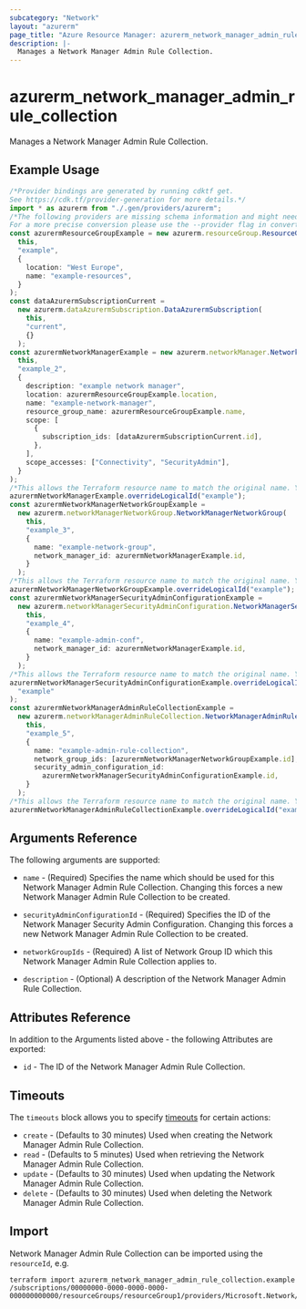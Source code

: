 ```yaml
---
subcategory: "Network"
layout: "azurerm"
page_title: "Azure Resource Manager: azurerm_network_manager_admin_rule_collection"
description: |-
  Manages a Network Manager Admin Rule Collection.
---
```


# azurerm\_network\_manager\_admin\_rule\_collection

Manages a Network Manager Admin Rule Collection.

## Example Usage

```typescript
/*Provider bindings are generated by running cdktf get.
See https://cdk.tf/provider-generation for more details.*/
import * as azurerm from "./.gen/providers/azurerm";
/*The following providers are missing schema information and might need manual adjustments to synthesize correctly: azurerm.
For a more precise conversion please use the --provider flag in convert.*/
const azurermResourceGroupExample = new azurerm.resourceGroup.ResourceGroup(
  this,
  "example",
  {
    location: "West Europe",
    name: "example-resources",
  }
);
const dataAzurermSubscriptionCurrent =
  new azurerm.dataAzurermSubscription.DataAzurermSubscription(
    this,
    "current",
    {}
  );
const azurermNetworkManagerExample = new azurerm.networkManager.NetworkManager(
  this,
  "example_2",
  {
    description: "example network manager",
    location: azurermResourceGroupExample.location,
    name: "example-network-manager",
    resource_group_name: azurermResourceGroupExample.name,
    scope: [
      {
        subscription_ids: [dataAzurermSubscriptionCurrent.id],
      },
    ],
    scope_accesses: ["Connectivity", "SecurityAdmin"],
  }
);
/*This allows the Terraform resource name to match the original name. You can remove the call if you don't need them to match.*/
azurermNetworkManagerExample.overrideLogicalId("example");
const azurermNetworkManagerNetworkGroupExample =
  new azurerm.networkManagerNetworkGroup.NetworkManagerNetworkGroup(
    this,
    "example_3",
    {
      name: "example-network-group",
      network_manager_id: azurermNetworkManagerExample.id,
    }
  );
/*This allows the Terraform resource name to match the original name. You can remove the call if you don't need them to match.*/
azurermNetworkManagerNetworkGroupExample.overrideLogicalId("example");
const azurermNetworkManagerSecurityAdminConfigurationExample =
  new azurerm.networkManagerSecurityAdminConfiguration.NetworkManagerSecurityAdminConfiguration(
    this,
    "example_4",
    {
      name: "example-admin-conf",
      network_manager_id: azurermNetworkManagerExample.id,
    }
  );
/*This allows the Terraform resource name to match the original name. You can remove the call if you don't need them to match.*/
azurermNetworkManagerSecurityAdminConfigurationExample.overrideLogicalId(
  "example"
);
const azurermNetworkManagerAdminRuleCollectionExample =
  new azurerm.networkManagerAdminRuleCollection.NetworkManagerAdminRuleCollection(
    this,
    "example_5",
    {
      name: "example-admin-rule-collection",
      network_group_ids: [azurermNetworkManagerNetworkGroupExample.id],
      security_admin_configuration_id:
        azurermNetworkManagerSecurityAdminConfigurationExample.id,
    }
  );
/*This allows the Terraform resource name to match the original name. You can remove the call if you don't need them to match.*/
azurermNetworkManagerAdminRuleCollectionExample.overrideLogicalId("example");

```

## Arguments Reference

The following arguments are supported:

*   `name` - (Required) Specifies the name which should be used for this Network Manager Admin Rule Collection. Changing this forces a new Network Manager Admin Rule Collection to be created.

*   `securityAdminConfigurationId` - (Required) Specifies the ID of the Network Manager Security Admin Configuration. Changing this forces a new Network Manager Admin Rule Collection to be created.

*   `networkGroupIds` - (Required) A list of Network Group ID which this Network Manager Admin Rule Collection applies to.

*   `description` - (Optional) A description of the Network Manager Admin Rule Collection.

## Attributes Reference

In addition to the Arguments listed above - the following Attributes are exported:

* `id` - The ID of the Network Manager Admin Rule Collection.

## Timeouts

The `timeouts` block allows you to specify [timeouts](https://www.terraform.io/language/resources/syntax#operation-timeouts) for certain actions:

* `create` - (Defaults to 30 minutes) Used when creating the Network Manager Admin Rule Collection.
* `read` - (Defaults to 5 minutes) Used when retrieving the Network Manager Admin Rule Collection.
* `update` - (Defaults to 30 minutes) Used when updating the Network Manager Admin Rule Collection.
* `delete` - (Defaults to 30 minutes) Used when deleting the Network Manager Admin Rule Collection.

## Import

Network Manager Admin Rule Collection can be imported using the `resourceId`, e.g.

```shell
terraform import azurerm_network_manager_admin_rule_collection.example /subscriptions/00000000-0000-0000-0000-000000000000/resourceGroups/resourceGroup1/providers/Microsoft.Network/networkManagers/networkManager1/securityAdminConfigurations/configuration1/ruleCollections/ruleCollection1
```
